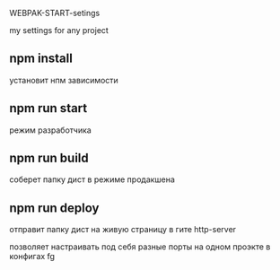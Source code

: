 WEBPAK-START-setings

my settings for any project
## npm install

установит нпм зависимости
## npm run start


режим разработчика
## npm run build

соберет папку дист в режиме продакшена
## npm run deploy

отправит папку дист на живую страницу в гите
http-server

позволяет настраивать под себя разные порты на одном проэкте в конфигах
fg
